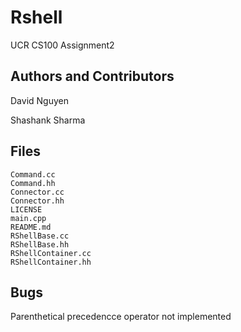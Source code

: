 Rshell 
======
UCR CS100 Assignment2

Authors and Contributors
------------
David Nguyen

Shashank Sharma

Files
-----
```
Command.cc
Command.hh
Connector.cc
Connector.hh
LICENSE
main.cpp
README.md
RShellBase.cc
RShellBase.hh
RShellContainer.cc
RShellContainer.hh
```

Bugs
-----
Parenthetical precedencce operator not implemented


